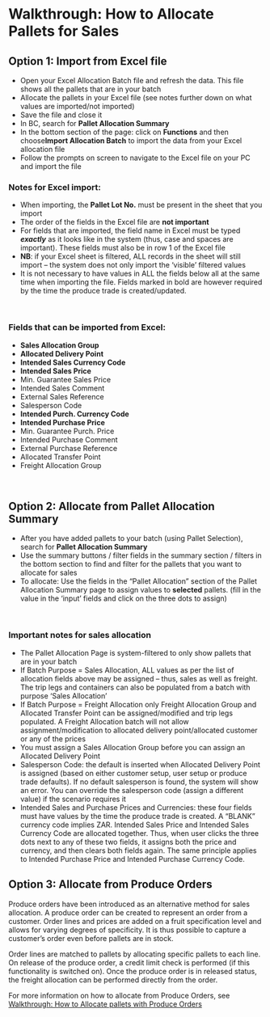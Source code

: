 # Walkthrough: How to Allocate Pallets for Sales

Option 1: Import from Excel file
--------------------------------

* Open your Excel Allocation Batch file and refresh the data. This file shows all the pallets that are in your batch
* Allocate the pallets in your Excel file (see notes further down on what values are imported/not imported)
* Save the file and close it
* In BC, search for **Pallet Allocation Summary**
* In the bottom section of the page: click on **Functions** and then choose**Import Allocation Batch** to import the data from your Excel allocation file
* Follow the prompts on screen to navigate to the Excel file on your PC and import the file

  


### Notes for Excel import:

* When importing, the **Pallet Lot No.** must be present in the sheet that you import
* The order of the fields in the Excel file are **not important**
* For fields that are imported, the field name in Excel must be typed ***exactly*** as it looks like in the system (thus, case and spaces are important). These fields must also be in row 1 of the Excel file
* **NB**: if your Excel sheet is filtered, ALL records in the sheet will still import – the system does not only import the ‘visible’ filtered values
* It is not necessary to have values in ALL the fields below all at the same time when importing the file. Fields marked in bold are however required by the time the produce trade is created/updated.

 

### Fields that can be imported from Excel:

* **Sales Allocation Group**
* **Allocated Delivery Point**
* **Intended Sales Currency Code**
* **Intended Sales Price**
* Min. Guarantee Sales Price
* Intended Sales Comment
* External Sales Reference
* Salesperson Code
* **Intended Purch. Currency Code**
* **Intended Purchase Price**
* Min. Guarantee Purch. Price
* Intended Purchase Comment
* External Purchase Reference
* Allocated Transfer Point
* Freight Allocation Group

 

Option 2: Allocate from Pallet Allocation Summary
-------------------------------------------------

* After you have added pallets to your batch (using Pallet Selection), search for **Pallet Allocation Summary**
* Use the summary buttons / filter fields in the summary section / filters in the bottom section to find and filter for the pallets that you want to allocate for sales
* To allocate: Use the fields in the “Pallet Allocation” section of the Pallet Allocation Summary page to assign values to **selected** pallets. (fill in the value in the ‘input’ fields and click on the three dots to assign)

 

### Important notes for sales allocation

* The Pallet Allocation Page is system-filtered to only show pallets that are in your batch
* If Batch Purpose = Sales Allocation, ALL values as per the list of allocation fields above may be assigned – thus, sales as well as freight. The trip legs and containers can also be populated from a batch with purpose ‘Sales Allocation’
* If Batch Purpose = Freight Allocation only Freight Allocation Group and Allocated Transfer Point can be assigned/modified and trip legs populated. A Freight Allocation batch will not allow assignment/modification to allocated delivery point/allocated customer or any of the prices
* You must assign a Sales Allocation Group before you can assign an Allocated Delivery Point
* Salesperson Code: the default is inserted when Allocated Delivery Point is assigned (based on either customer setup, user setup or produce trade defaults). If no default salesperson is found, the system will show an error. You can override the salesperson code (assign a different value) if the scenario requires it
* Intended Sales and Purchase Prices and Currencies: these four fields must have values by the time the produce trade is created. A “BLANK” currency code implies ZAR. Intended Sales Price and Intended Sales Currency Code are allocated together. Thus, when user clicks the three dots next to any of these two fields, it assigns both the price and currency, and then clears both fields again. The same principle applies to Intended Purchase Price and Intended Purchase Currency Code.

  


Option 3: Allocate from Produce Orders
--------------------------------------

  


Produce orders have been introduced as an alternative method for sales allocation. A produce order can be created to represent an order from a customer. Order lines and prices are added on a fruit specification level and allows for varying degrees of specificity. It is thus possible to capture a customer’s order even before pallets are in stock.

Order lines are matched to pallets by allocating specific pallets to each line. On release of the produce order, a credit limit check is performed (if this functionality is switched on). Once the produce order is in released status, the freight allocation can be performed directly from the order.

  


For more information on how to allocate from Produce Orders, see [Walkthrough: How to Allocate pallets with Produce Orders](https://linc.freshdesk.com/en/support/solutions/articles/8000098158)

  


  


  


